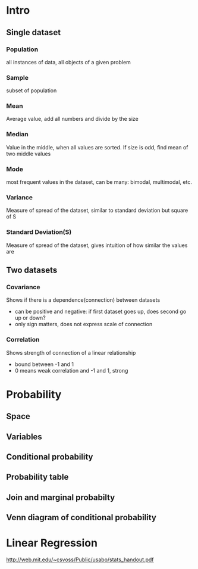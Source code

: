 # Intro

## Single dataset

### Population
all instances of data, all objects of a given problem
### Sample
subset of population
### Mean
Average value, add all numbers and divide by the size
### Median
Value in the middle, when all values are sorted. If size is odd, find mean of two middle values
### Mode
most frequent values in the dataset, can be many: bimodal, multimodal, etc.
### Variance
Measure of spread of the dataset, similar to standard deviation but square of S
### Standard Deviation(S)
Measure of spread of the dataset, gives intuition of how similar the values are

## Two datasets
### Covariance
Shows if there is a dependence(connection) between datasets
* can be positive and negative: if first dataset goes up, does second go up or down?
* only sign matters, does not express scale of connection
### Correlation
Shows strength of connection of a linear relationship
* bound between -1 and 1
* 0 means weak correlation and -1 and 1, strong

# Probability

## Space
## Variables
## Conditional probability
## Probability table
## Join and marginal probabilty
## Venn diagram of conditional probability

# Linear Regression













http://web.mit.edu/~csvoss/Public/usabo/stats_handout.pdf

